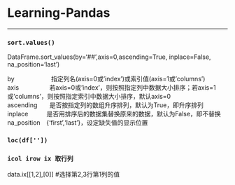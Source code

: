 # Learning-Pandas
----------------

### `sort.values()` <br>
DataFrame.sort_values(by=‘##’,axis=0,ascending=True, inplace=False, na_position=‘last’)  <br>

by　　　　　　指定列名(axis=0或’index’)或索引值(axis=1或’columns’) <br>
axis　　　　　若axis=0或’index’，则按照指定列中数据大小排序；若axis=1或’columns’，则按照指定索引中数据大小排序，默认axis=0 <br>
ascending　　是否按指定列的数组升序排列，默认为True，即升序排列 <br>
inplace　　　是否用排序后的数据集替换原来的数据，默认为False，即不替换 <br>
na_position　{‘first’,‘last’}，设定缺失值的显示位置 <br>


### `loc(df[''])` <br>



### `icol irow ix 取行列` <br>

data.ix[[1,2],[0]]   #选择第2,3行第1列的值
